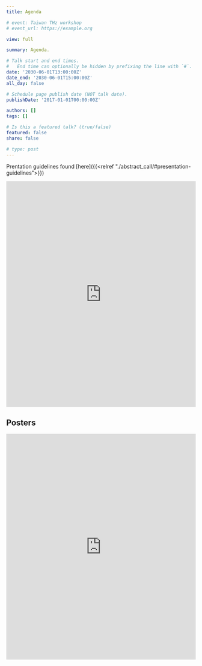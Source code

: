 ```yaml
---
title: Agenda

# event: Taiwan THz workshop
# event_url: https://example.org

view: full

summary: Agenda.

# Talk start and end times.
#   End time can optionally be hidden by prefixing the line with `#`.
date: '2030-06-01T13:00:00Z'
date_end: '2030-06-01T15:00:00Z'
all_day: false

# Schedule page publish date (NOT talk date).
publishDate: '2017-01-01T00:00:00Z'

authors: []
tags: []

# Is this a featured talk? (true/false)
featured: false
share: false

# type: post
---
```


Prentation guidelines found [here]({{<relref "./abstract_call/#presentation-guidelines">}})

<div2>



<iframe class="map" src="https://docs.google.com/spreadsheets/d/e/2PACX-1vRBGFzU045gRSzdo-0-edoaNn6dOd_hK5jWsE9kRGvcVqlINBCbZUgazTx7zRCwshYma1pLW3Ha3cI3/pubhtml?gid=0&amp;single=true&amp;widget=false&amp;headers=false&amp;chrome=false"  width="100%" height="600px" style="border:0;" loading="lazy"></iframe>



## Posters

<iframe class="map" src="https://docs.google.com/spreadsheets/d/e/2PACX-1vRBGFzU045gRSzdo-0-edoaNn6dOd_hK5jWsE9kRGvcVqlINBCbZUgazTx7zRCwshYma1pLW3Ha3cI3/pubhtml?gid=410791592&amp;single=true&amp;widget=false&amp;headers=false&amp;chrome=false" width="100%" height="600px" style="border:0;" loading="lazy"></iframe>

</div2>
